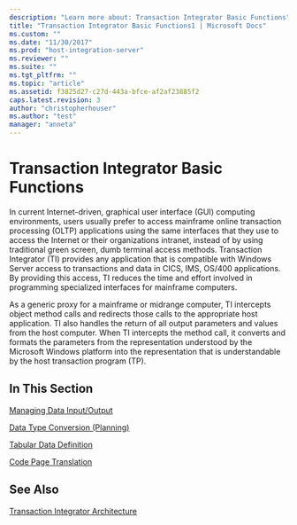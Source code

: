 ```yaml
---
description: "Learn more about: Transaction Integrator Basic Functions"
title: "Transaction Integrator Basic Functions1 | Microsoft Docs"
ms.custom: ""
ms.date: "11/30/2017"
ms.prod: "host-integration-server"
ms.reviewer: ""
ms.suite: ""
ms.tgt_pltfrm: ""
ms.topic: "article"
ms.assetid: f3825d27-c27d-443a-bfce-af2af23885f2
caps.latest.revision: 3
author: "christopherhouser"
ms.author: "test"
manager: "anneta"
---
```

# Transaction Integrator Basic Functions
In current Internet-driven, graphical user interface (GUI) computing environments, users usually prefer to access mainframe online transaction processing (OLTP) applications using the same interfaces that they use to access the Internet or their organizations intranet, instead of by using traditional green screen, dumb terminal access methods. Transaction Integrator (TI) provides any application that is compatible with Windows Server access to transactions and data in CICS, IMS, OS/400 applications. By providing this access, TI reduces the time and effort involved in programming specialized interfaces for mainframe computers.  
  
 As a generic proxy for a mainframe or midrange computer, TI intercepts object method calls and redirects those calls to the appropriate host application. TI also handles the return of all output parameters and values from the host computer. When TI intercepts the method call, it converts and formats the parameters from the representation understood by the Microsoft Windows platform into the representation that is understandable by the host transaction program (TP).  
  
## In This Section  
 [Managing Data Input/Output](../core/managing-data-input-output1.md)  
  
 [Data Type Conversion (Planning)](../core/data-type-conversion-planning-1.md)  
  
 [Tabular Data Definition](../core/tabular-data-definition2.md)  
  
 [Code Page Translation](../core/code-page-translation1.md)  
  
## See Also  
 [Transaction Integrator Architecture](../core/transaction-integrator-architecture1.md)
